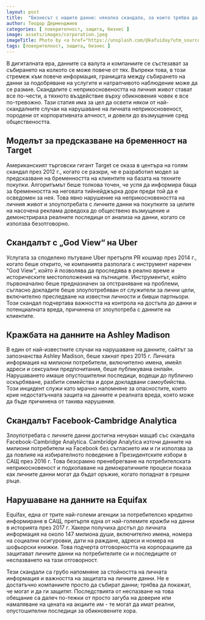 ```yaml
---
layout: post
title:  "Бизнесът с нашите данни: няколко скандала, за които трябва да знаем"
author: Теодор Дерменджиев
categories: [ поверителност, защита, бизнес ]
image: assets/images/corporation.jpeg
imageTitle: Photo by <a href="https://unsplash.com/@kafuiday?utm_source=unsplash&utm_medium=referral&utm_content=creditCopyText">Kafui Yevu</a> on <a href="https://unsplash.com/photos/puj3QsX_fb0?utm_source=unsplash&utm_medium=referral&utm_content=creditCopyText">Unsplash</a>
tags: [поверителност, защита, бизнес ]
---
```



В дигиталната ера, данните са валута и компаниите се състезават за събирането на колкото се може повече от тях. Въпреки това, в този стремеж към повече информация, границата между събирането на данни за подобряване на услугите и натрапчивото наблюдение може да се размие. Скандалите с неприкосновеността на личния живот стават все по-чести, а тяхното въздействие върху обикновения човек е все по-тревожно. Тази статия има за цел да освети някои от най-скандалните случаи на нарушаване на личната неприкосновеност, породени от корпоративната алчност, и довели до възмущение сред обществеността.

## Моделът за предсказване на бременност на Target
 Американският търговски гигант Target се оказа в центъра на голям скандал през 2012 г., когато се разкри, че е разработил модел за предсказване на бременността на клиентите на базата на техните покупки. Алгоритъмът беше толкова точен, че успя да информира баща за бременността на неговата тийнейджърка дори преди той да е осведомен за нея. Това явно нарушение на неприкосновеността на личния живот и злоупотребата с личните данни на покупките за целите на насочена реклама доведоха до обществено възмущение и демонстрираха реалните последици от анализа на данни, когато се използва безотговорно.

## Скандалът с „God View“ на Uber
Услугата за споделено пътуване Uber претърпя PR кошмар през 2014 г., когато беше открито, че компанията разполага с инструмент наречен "God View", който й позволява да проследява в реално време и историческите местоположения на пътниците. Инструментът, който първоначално беше предназначен за отстраняване на проблеми, съгласно докладите беше злоупотребяван от служители за лични цели, включително преследване на известни личности и бивши партньори. Този скандал подчертава важността на контрола на достъпа до данни и потенциалната вреда, причинена от злоупотреба с данните на клиентите.

## Кражбата на данните на Ashley Madison
В един от най-известните случаи на нарушаване на данните, сайтът за запознанства Ashley Madison, беше хакнат през 2015 г. Личната информация на милиони потребители, включително имена, имейл адреси и сексуални предпочитания, беше публикувана онлайн. Нарушаването имаше опустошителни последици, водещи до публично оскърбяване, разбити семейства и дори докладвани самоубийства. Този инцидент служи като мрачно напомняне за опасностите, които крие недостатъчната защита на данните и реалната вреда, която може да бъде причинена от такива нарушения.

## Скандалът Facebook-Cambridge Analytica 
Злоупотребата с личните данни достигна нечуван мащаб със скандала Facebook-Cambridge Analytica. Cambridge Analytica източи данните на милиони потребители на Facebook без съгласието им и ги използва за да повлияе на избирателното поведение в Президентските избори в САЩ през 2016 г. Това безсрамно пренебрегване на потребителската неприкосновеност и подкопаване на демократичните процеси показа как личните данни могат да бъдат оръжие, когато попаднат в грешни ръце.

## Нарушаване на данните на Equifax
Equifax, една от трите най-големи агенции за потребителско кредитно информиране в САЩ, претърпя една от най-големите кражби на данни в историята през 2017 г. Хакери получиха достъп до личната информация на около 147 милиона души, включително имена, номера на социални осигуровки, дати на раждане, адреси и номера на шофьорски книжки. Това подчерта отговорността на корпорациите да защитават личните данни на потребителите си и последиците от неспазването на тази отговорност.

Тези скандали са грубо напомняне за стойността на личната информация и важността на защитата на личните данни. Не е достатъчно компаниите просто да събират данни; трябва да покажат, че могат и да ги защитят. Последствията от неспазване на това обещание са далеч по-тежки от просто загуба на доверие или намаляване на цената на акциите им - те могат да имат реални, опустошителни последици за обикновените хора.






